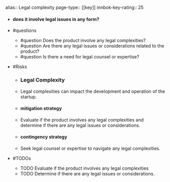 alias:: Legal complexity
page-type:: [[key]]
innbok-key-rating:: 25
- #### does it involve legal issues in any form?
- #questions
  - #question Does the product involve any legal complexities?
  - #question Are there any legal issues or considerations related to the product?
  - #question Is there a need for legal counsel or expertise?
- #Risks

  - ### Legal Complexity
  - Legal complexities can impact the development and operation of the startup.
  - #### mitigation strategy
  - Evaluate if the product involves any legal complexities and determine if there are any legal issues or considerations.
  - #### contingency strategy
  - Seek legal counsel or expertise to navigate any legal complexities.
- #TODOs
  - TODO Evaluate if the product involves any legal complexities
  - TODO  Determine if there are any legal issues or considerations.


